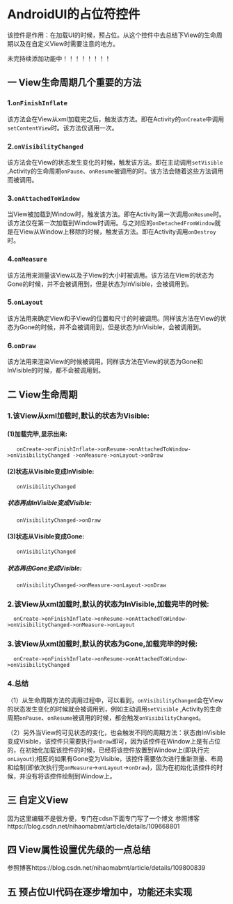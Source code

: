 # AndroidUI的占位符控件
该控件是作用：在加载UI的时候，预占位。从这个控件中去总结下View的生命周期以及在自定义View时需要注意的地方。

未完持续添加功能中！！！！！！！！

## 一 View生命周期几个重要的方法
### 1.`onFinishInflate`
  该方法会在View从xml加载完之后，触发该方法。即在Activity的`onCreate`中调用`setContentView`时。该方法仅调用一次。
### 2.`onVisibilityChanged`
  该方法会在View的状态发生变化的时候，触发该方法。即在主动调用`setVisible` ,Activity的生命周期`onPause`、`onResume`被调用的时。该方法会随着这些方法调用而被调用。
### 3.`onAttachedToWindow`
  当View被加载到Window时，触发该方法。即在Activity第一次调用`onResume`时。该方法仅在第一次加载到Window时调用。与之对应的`onDetachedFromWindow`就是在View从Window上移除的时候，触发该方法。即在Activity调用`onDestroy`时。
### 4.`onMeasure`
  该方法用来测量该View以及子View的大小时被调用。该方法在View的状态为Gone的时候，并不会被调用到，但是状态为InVisible，会被调用到。
### 5.`onLayout`
  该方法用来确定View和子View的位置和尺寸的时被调用。同样该方法在View的状态为Gone的时候，并不会被调用到，但是状态为InVisible，会被调用到。
### 6.`onDraw`
  该方法用来渲染View的时候被调用。同样该方法在View的状态为Gone和InVisible的时候，都不会被调用到。
## 二 View生命周期
### 1.该View从xml加载时,默认的状态为Visible:
#### (1)加载完毕,显示出来:
       onCreate->onFinishInflate->onResume->onAttachedToWindow->onVisibilityChanged ->onMeasure->onLayout->onDraw
#### (2)状态从Visible变成InVisible:
       onVisibilityChanged    
##### 状态再由InVisible变成Visible:
       onVisibilityChanged->onDraw     
#### (3)状态从Visible变成Gone:
       onVisibilityChanged
##### 状态再由Gone变成Visible:
       onVisibilityChanged->onMeasure->onLayout->onDraw
### 2.该View从xml加载时,默认的状态为InVisible,加载完毕的时候:
      onCreate->onFinishInflate->onResume->onAttachedToWindow->onVisibilityChanged->onMeasure->onLayout
### 3.该View从xml加载时,默认的状态为Gone,加载完毕的时候:
      onCreate->onFinishInflate->onResume->onAttachedToWindow->onVisibilityChanged
### 4.总结           
（1）从生命周期方法的调用过程中，可以看到，`onVisibilityChanged`会在View的状态发生变化的时候就会被调用到，例如主动调用`setVisible` ,Activity的生命周期`onPause`、`onResume`被调用的时候，都会触发`onVisibilityChanged`。

（2）另外当View的可见状态的变化，也会触发不同的周期方法：状态由InVisible变成Visible，该控件只需要执行`onDraw`即可，因为该控件在Window上是有占位的，在初始化加载该控件的时候，已经将该控件放置到Window上(即执行完`onLayout`);相反的如果有Gone变为Visible，该控件需要依次进行重新测量、布局和绘制(即依次执行完`onMeasure`->`onLayout`->`onDraw`)，因为在初始化该控件的时候，并没有将该控件绘制到Window上。
## 三 自定义View
因为这里编辑不是很方便，专门在cdsn下面专门写了一个博文
参照博客https://blog.csdn.net/nihaomabmt/article/details/109668801
## 四  View属性设置优先级的一点总结
参照博客https://blog.csdn.net/nihaomabmt/article/details/109800839

## 五 预占位UI代码在逐步增加中，功能还未实现